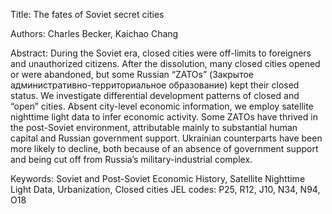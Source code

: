Title: The fates of Soviet secret cities

Authors:
Charles Becker, Kaichao Chang

Abstract:
During the Soviet era, closed cities were off-limits to foreigners and unauthorized citizens. After the dissolution, many closed cities opened or were abandoned, but some Russian “ZATOs” (Закрытое административно-территориальное образование) kept their closed status. We investigate differential development patterns of closed and “open” cities. Absent city-level economic information, we employ satellite nighttime light data to infer economic activity. Some ZATOs have thrived in the post-Soviet environment, attributable mainly to substantial human capital and Russian government support. Ukrainian counterparts have been more likely to decline, both because of an absence of government support and being cut off from Russia’s military-industrial complex.

Keywords:
Soviet and Post-Soviet Economic History, Satellite Nighttime Light Data, Urbanization, Closed cities
JEL codes: P25, R12, J10, N34, N94, O18
